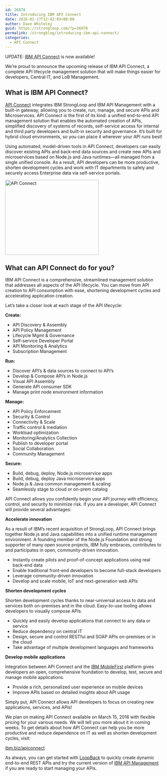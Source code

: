 ```yaml
---
id: 26878
title: Introducing IBM API Connect
date: 2016-02-17T12:42:03+00:00
author: Dave Whiteley
guid: https://strongloop.com/?p=26878
permalink: /strongblog/introducing-ibm-api-connect/
categories:
  - API Connect
---
```

UPDATE: [IBM API Connect](https://developer.ibm.com/apiconnect/) is now available!

We&#8217;re proud to announce the upcoming release of IBM API Connect, a complete API lifecycle management solution that will make things easier for developers, Central IT, and LoB Management.

## What is IBM API Connect?

[API Connect](https://developer.ibm.com/apiconnect/) integrates IBM StrongLoop and IBM API Management with a built-in gateway, allowing you to create, run, manage, and secure APIs and Microservices. API Connect is the first of its kind: a unified end-to-end API management solution that enables the automated creation of APIs, simplified discovery of systems of records, self-service access for internal and third party developers and built-in security and governance. It&#8217;s built for hybrid cloud environments, so you can place it wherever your API runs best!
  
<!--more-->

Using automated, model-driven tools in API Connect, developers can easily discover existing APIs and back-end data sources and create new APIs and microservices based on Node.js and Java runtimes—all managed from a single unified console. As a result, API developers can be more productive, shorten development cycles and work with IT departments to safely and securely access Enterprise data via self-service portals.

[<img class="aligncenter size-medium wp-image-26879" src="{{site.url}}/blog-assets/2016/02/apiconnect_logo-300x240.png" alt="API Connect" width="300" height="240" />]({{site.url}}/blog-assets/2016/02/apiconnect_logo.png)

## What can API Connect do for you?

IBM API Connect is a comprehensive, streamlined management solution that addresses all aspects of the API lifecycle. You can move from API creation to API consumption with ease, shortening development cycles and accelerating application creation.

Let&#8217;s take a closer look at each stage of the API lifecycle:

**Create:**

  * API Discovery & Assembly
  * API Policy Management
  * Lifecycle Mgmt & Governance
  * Self-service Developer Portal
  * API Monitoring & Analytics
  * Subscription Management

**Run:**

  * Discover API’s & data sources to connect to API’s
  * Develop & Compose API’s in Node.js
  * Visual API Assembly
  * Generate API consumer SDK
  * Manage print node environment information

**Manage:**

  * API Policy Enforcement
  * Security & Control
  * Connectivity & Scale
  * Traffic control & mediation
  * Workload optimization
  * Monitoring/Analytics Collection
  * Publish to developer portal
  * Social Collaboration
  * Community Management

**Secure:**

  * Build, debug, deploy, Node.js microservice apps
  * Build, debug, deploy Java microservice apps
  * Node.js & Java common management & scaling
  * Seamlessly stage to cloud or on-prem catalog

API Connect allows you confidently begin your API journey with efficiency, control, and security to minimize risk. If you are a developer, API Connect will provide several advantages:

**Accelerate innovation**

As a result of IBM’s recent acquisition of StrongLoop, API Connect brings together Node.js and Java capabilities into a unified runtime management environment. A founding member of the Node.js Foundation and strong supporter of many open source projects, IBM fully embraces, contributes to and participates in open, community-driven innovation.

  * Instantly create pilots and proof-of-concept applications using real back-end data
  * Enable traditional front-end developers to become full-stack developers
  * Leverage community-driven innovation
  * Develop and scale mobile, IoT and next-generation web APIs

**Shorten development cycles**

Shorten development cycles thanks to near-universal access to data and services both on-premises and in the cloud. Easy-to-use tooling allows developers to visually compose APIs.

  * Quickly and easily develop applications that connect to any data or service
  * Reduce dependency on central IT
  * Design, secure and control RESTful and SOAP APIs on-premises or in the cloud
  * Take advantage of multiple development languages and frameworks

**Develop mobile applications**

Integration between API Connect and the [IBM MobileFirst](http://www.ibm.com/mobilefirst/) platform gives developers an open, comprehensive foundation to develop, test, secure and manage mobile applications.

  * Provide a rich, personalized user experience on mobile devices
  * Improve APIs based on detailed insights about API usage

Simply put, API Connect allows API developers to focus on creating new applications, services, and APIs!

We plan on making API Connect available on March 15, 2016 with flexible pricing for your various needs. We will tell you more about it in coming weeks. To get details about how API Connect can help you be more productive and reduce dependence on IT as well as shorten development cycles, visit:

[ibm.biz/apiconnect](http://ibm.biz/apiconnect)

As always, you can get started with [LoopBack](http://loopback.io/) to quickly create dynamic end-to-end REST APIs and try the current version of [IBM API Management](https://www.ibm.com/ibmid/basic_register/register_generic.html?a=IBMSystems&ctx=API&cc=us&lc=en&catalogName=Master&partNumber=APIM-TRIAL&quantity=1&trial=yes&S_TACT=C43102GW) if you are ready to start managing your APis.
